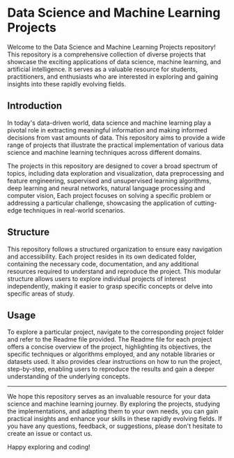 # Data Science and Machine Learning Projects

Welcome to the Data Science and Machine Learning Projects repository! This repository is a comprehensive collection of diverse projects that showcase the exciting applications of data science, machine learning, and artificial intelligence. It serves as a valuable resource for students, practitioners, and enthusiasts who are interested in exploring and gaining insights into these rapidly evolving fields.

## Introduction

In today's data-driven world, data science and machine learning play a pivotal role in extracting meaningful information and making informed decisions from vast amounts of data. This repository aims to provide a wide range of projects that illustrate the practical implementation of various data science and machine learning techniques across different domains.

The projects in this repository are designed to cover a broad spectrum of topics, including data exploration and visualization, data preprocessing and feature engineering, supervised and unsupervised learning algorithms, deep learning and neural networks, natural language processing and computer vision, Each project focuses on solving a specific problem or addressing a particular challenge, showcasing the application of cutting-edge techniques in real-world scenarios.

## Structure

This repository follows a structured organization to ensure easy navigation and accessibility. Each project resides in its own dedicated folder, containing the necessary code, documentation, and any additional resources required to understand and reproduce the project. This modular structure allows users to explore individual projects of interest independently, making it easier to grasp specific concepts or delve into specific areas of study.

## Usage

To explore a particular project, navigate to the corresponding project folder and refer to the Readme file provided. The Readme file for each project offers a concise overview of the project, highlighting its objectives, the specific techniques or algorithms employed, and any notable libraries or datasets used. It also provides clear instructions on how to run the project, step-by-step, enabling users to reproduce the results and gain a deeper understanding of the underlying concepts.


---

We hope this repository serves as an invaluable resource for your data science and machine learning journey. By exploring the projects, studying the implementations, and adapting them to your own needs, you can gain practical insights and enhance your skills in these rapidly evolving fields. If you have any questions, feedback, or suggestions, please don't hesitate to create an issue or contact us.

Happy exploring and coding!

